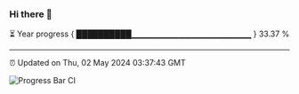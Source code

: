 ### Hi there 👋

⏳ Year progress { ██████████▁▁▁▁▁▁▁▁▁▁▁▁▁▁▁▁▁▁▁▁ } 33.37 %

---

⏰ Updated on Thu, 02 May 2024 03:37:43 GMT

![Progress Bar CI](https://github.com/IshwaranRudhara/GIT-ACTION/workflows/Progress%20Bar%20CI/badge.svg)
